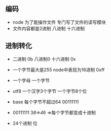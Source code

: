 ## 编码
- node 为了能操作文件 专门写了文件的读写模块
- 文件内容都是2进制 八进制 十六进制

## 进制转化
- 二进制 0b   八进制0 十六进制 0x
- 一个字节最大是255 node中表现为16进制 0xff
- 一个字母 一个字节 

- utf8 一个汉字3个字节 一个字节8个位
- base 每个字节不超过64 00111111
- 00111111 3*8=>4*6 =>每个字节都变成十进制

- 24个进制 位
